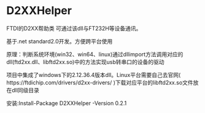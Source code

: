 # D2XXHelper
FTDI的D2XX帮助类 可通过该dll与FT232H等设备通讯。

<p>基于.net standard2.0开发。方便跨平台使用</p>
<p>原理：判断系统环境(win32、win64、linux)通过dllimport方法调用对应的dll(ftd2xx.dll、libftd2xx.so)中的方法实现usb转串口的设备的驱动</p>
<p>项目中集成了windows下的2.12.36.4版本dll。Linux平台需要自己去官网( https://ftdichip.com/drivers/d2xx-drivers/ )下载对应平台的libftd2xx.so文件放在dll同级目录</p>
<p>安装:Install-Package D2XXHelper -Version 0.2.1</p>

